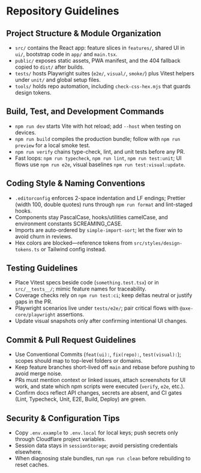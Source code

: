 # Repository Guidelines

## Project Structure & Module Organization

- `src/` contains the React app: feature slices in `features/`, shared UI in `ui/`, bootstrap code in `app/` and `main.tsx`.
- `public/` exposes static assets, PWA manifest, and the 404 fallback copied to `dist/` after builds.
- `tests/` hosts Playwright suites (`e2e/`, `visual/`, `smoke/`) plus Vitest helpers under `unit/` and global setup files.
- `tools/` holds repo automation, including `check-css-hex.mjs` that guards design tokens.

## Build, Test, and Development Commands

- `npm run dev` starts Vite with hot reload; add `--host` when testing on devices.
- `npm run build` compiles the production bundle; follow with `npm run preview` for a local smoke test.
- `npm run verify` chains type-check, lint, and unit tests before any PR.
- Fast loops: `npm run typecheck`, `npm run lint`, `npm run test:unit`; UI flows use `npm run e2e`, visual baselines `npm run test:visual:update`.

## Coding Style & Naming Conventions

- `.editorconfig` enforces 2-space indentation and LF endings; Prettier (width 100, double quotes) runs through `npm run format` and lint-staged hooks.
- Components stay PascalCase, hooks/utilities camelCase, and environment constants SCREAMING_CASE.
- Imports are auto-ordered by `simple-import-sort`; let the fixer win to avoid churn in reviews.
- Hex colors are blocked—reference tokens from `src/styles/design-tokens.ts` or Tailwind config instead.

## Testing Guidelines

- Place Vitest specs beside code (`something.test.tsx`) or in `src/__tests__/`; mimic feature names for traceability.
- Coverage checks rely on `npm run test:ci`; keep deltas neutral or justify gaps in the PR.
- Playwright scenarios live under `tests/e2e/`; pair critical flows with `@axe-core/playwright` assertions.
- Update visual snapshots only after confirming intentional UI changes.

## Commit & Pull Request Guidelines

- Use Conventional Commits (`feat(ui):`, `fix(repo):`, `test(visual):`); scopes should map to top-level folders or domains.
- Keep feature branches short-lived off `main` and rebase before pushing to avoid merge noise.
- PRs must mention context or linked issues, attach screenshots for UI work, and state which npm scripts were executed (`verify`, `e2e`, etc.).
- Confirm docs reflect API changes, secrets are absent, and CI gates (Lint, Typecheck, Unit, E2E, Build, Deploy) are green.

## Security & Configuration Tips

- Copy `.env.example` to `.env.local` for local keys; push secrets only through Cloudflare project variables.
- Session data stays in `sessionStorage`; avoid persisting credentials elsewhere.
- When diagnosing stale bundles, run `npm run clean` before rebuilding to reset caches.
